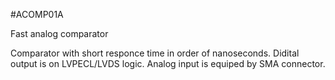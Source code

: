 <!--- PrjInfo ---> <!--- Please remove this line after manually editing --->
<!--- 00a56be08b96043df9e37d6aff7b6990 --->
<!--- Created:20170112-18:22: ---> 
<!--- Author:Mlab: ---> 
<!--- AuthorEmail:mlab@mlab.cz: ---> 
<!--- Tags:imported: ---> 
<!--- Ust:None: ---> 
<!--- Name:ACOMP01A: --->
#ACOMP01A 
<!--- LongName --->
Fast analog comparator
<!--- ELongName ---> 

<!--- Lead --->
Comparator with short responce time in order of nanoseconds. Didital output is on LVPECL/LVDS logic. Analog input is equiped by SMA connector.
<!--- ELead ---> 


​
​
<!--- Description --->
<!--- EDescription --->
<!--- Content --->
<!--- EContent --->
            